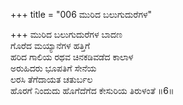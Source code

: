 +++
title = "006 ಮುರಿದ ಬಲುಗುದುರೆಗಳ"

+++
ಮುರಿದ ಬಲುಗುದುರೆಗಳ ಬಾದಣ  
ಗೊರೆದ ಮಯ್ಯಾನೆಗಳ ಹತ್ತಿಗೆ  
ಹರಿದ ಗಾಲಿಯ ರಥವ ಚಿನಕಡಿವಡೆದ ಕಾಲಾಳ  
ಅರುಹಿದರು ಭೂಪತಿಗೆ ಸೇನೆಯ  
ಲರಸಿ ತೆಗೆದಾಯತ ಚತುರ್ಬಲ  
ಹೊರಗೆ ನಿಂದುದು ಹೊಗೆದೆಗೆದ ಕೇಸುರಿಯ ತಿರುಳಂತೆ       ॥6॥